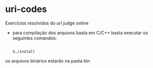 # uri-codes

Exercícios resolvidos do uri judge online
- para compilação dos arquivos basta  em C/C++ basta executar os seguintes comandos:

  ```$ chmod +x install // apenas uma vez, depois de dar permissão não é necessário dar permissão novamente.
  
  $./install
os arquivos binários estarão na pasta bin
